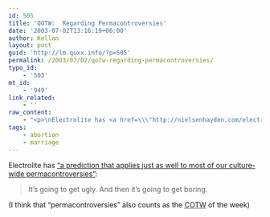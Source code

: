 ```yaml
---
id: 505
title: 'QOTW:  Regarding Permacontroversies'
date: '2003-07-02T13:16:19+00:00'
author: Kellan
layout: post
guid: 'http://lm.quxx.info/?p=505'
permalink: /2003/07/02/qotw-regarding-permacontroversies/
typo_id:
    - '503'
mt_id:
    - '949'
link_related:
    - ''
raw_content:
    - "<p>\nElectrolite has <a href=\\\"http://nielsenhayden.com/electrolite/archives/002828.html\\\">\\\"a prediction that applies just as well to most of our culture-wide permacontroversies\\\"</a>:\n<blockquote>\nIt\\'s going to get ugly. And then it\\'s going to get boring.\n</blockquote>\n(I think that \\\"permacontroversies\\\" also counts as the <acronym title=\\\"Coinage of the Week\\\">COTW</acronym> of the week)\n</p>"
tags:
    - abortion
    - marriage
---
```


Electrolite has [“a prediction that applies just as well to most of our culture-wide permacontroversies”](http://nielsenhayden.com/electrolite/archives/002828.html):

> It’s going to get ugly. And then it’s going to get boring.

(I think that “permacontroversies” also counts as the <acronym title="Coinage of the Week">COTW</acronym> of the week) 